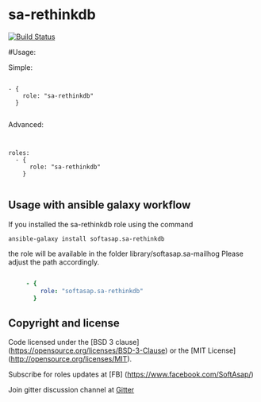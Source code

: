 # sa-rethinkdb


[![Build Status](https://travis-ci.org/softasap/sa-rethinkdb.svg?branch=master)](https://travis-ci.org/softasap/sa-rethinkdb)


#Usage:

Simple:

```

- {
    role: "sa-rethinkdb"
  }


```

Advanced:

```


roles:
  - {
      role: "sa-rethinkdb"
    }


```


Usage with ansible galaxy workflow
----------------------------------

If you installed the sa-rethinkdb role using the command

`
   ansible-galaxy install softasap.sa-rethinkdb
`

the role will be available in the folder library/softasap.sa-mailhog
Please adjust the path accordingly.

```YAML

     - {
         role: "softasap.sa-rethinkdb"
       }

```



Copyright and license
---------------------

Code licensed under the [BSD 3 clause] (https://opensource.org/licenses/BSD-3-Clause) or the [MIT License] (http://opensource.org/licenses/MIT).

Subscribe for roles updates at [FB] (https://www.facebook.com/SoftAsap/)

Join gitter discussion channel at [Gitter](https://gitter.im/softasap)

